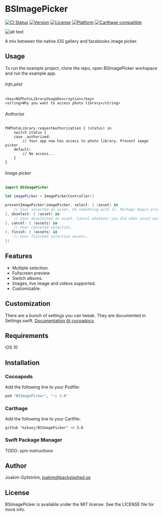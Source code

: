 # BSImagePicker
[![CI Status](http://img.shields.io/travis/mikaoj/BSImagePicker.svg?style=flat)](https://travis-ci.org/mikaoj/BSImagePicker)
[![Version](https://img.shields.io/cocoapods/v/BSImagePicker.svg?style=flat)](http://cocoapods.org/pods/BSImagePicker)
[![License](https://img.shields.io/cocoapods/l/BSImagePicker.svg?style=flat)](http://cocoapods.org/pods/BSImagePicker)
[![Platform](https://img.shields.io/cocoapods/p/BSImagePicker.svg?style=flat)](http://cocoapods.org/pods/BSImagePicker)
[![Carthage compatible](https://img.shields.io/badge/Carthage-compatible-4BC51D.svg?style=flat)](https://github.com/Carthage/Carthage)

![alt text](https://cloud.githubusercontent.com/assets/4034956/15001931/254805de-119c-11e6-9f68-d815ccc712cd.gif "Demo gif")

A mix between the native iOS gallery and facebooks image picker.

## Usage

To run the example project, clone the repo, open BSImagePicker workspace and run the example app.
###### Info.plist
```
<key>NSPhotoLibraryUsageDescription</key>
<string>Why you want to access photo library</string>
```

###### Authorize
```
PHPhotoLibrary.requestAuthorization { (status) in
    switch status {
    case .authorized:
        // Your app now has access to photo library. Present image picker.
    default:
        // No access...
    }
}
```

###### Image picker
```swift
import BSImagePicker

let imagePicker = ImagePickerController()

presentImagePicker(imagePicker, select: { (asset) in
    // User selected an asset. Do something with it. Perhaps begin processing/upload?
}, deselect: { (asset) in
    // User deselected an asset. Cancel whatever you did when asset was selected.
}, cancel: { (assets) in
    // User canceled selection. 
}, finish: { (assets) in
    // User finished selection assets.
})
```
## Features
* Multiple selection.
* Fullscreen preview
* Switch albums.
* Images, live image and videos supported.
* Customizable.

## Customization

There are a bunch of settings you can tweak. They are documented in Settings.swift.
[Documentation @ cocoadocs](http://cocoadocs.org/docsets/BSImagePicker/)

## Requirements

iOS 10

## Installation

### Cocoapods
Add the following line to your Podfile:

```ruby
pod "BSImagePicker", "~> 3.0"
```
### Carthage
Add the following line to your Cartfile:
```
github "mikaoj/BSImagePicker" ~> 3.0
```

### Swift Package Manager
TODO: spm instructions

## Author

Joakim Gyllström, joakim@backslashed.se

## License

BSImagePicker is available under the MIT license. See the LICENSE file for more info.
